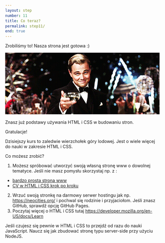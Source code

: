 ```yaml
---
layout: step
number: 11
title: Co teraz?
permalink: step11/
end: true
---
```


Zrobiliśmy to! Nasza strona jest gotowa :)  

![Congratulations!](../assets/leo-congrats.gif)

Znasz już podstawy używania HTML i CSS w budowaniu stron.

Gratulacje!

Dzisiejszy kurs to zaledwie wierzchołek góry lodowej. Jest o wiele więcej do nauki w zakresie HTML i CSS.

Co możesz zrobić?

1. Możesz spróbować utworzyć swoją własną stronę www o dowolnej tematyce. Jeśli nie masz pomysłu skorzystaj np. z :

  - [bardzo prosta strona www](https://www.flynerd.pl/2018/12/ta-strona-nie-ma-sensu-prosty-tutorial-html-i-css.html)
  - [CV w HTML i CSS krok po kroku](https://www.flynerd.pl/2018/07/stworz-cv-w-html-i-css-krok-po-kroku.html)

2. Wrzuć swoją stronkę na darmowy serwer hostingu jak np. <https://neocities.org/> i pochwal się rodzinie i przyjaciołom. Jeśli znasz GitHub, sprawdź opcję GitHub Pages.
3. Poczytaj więcej o HTML i CSS tutaj <https://developer.mozilla.org/en-US/docs/Learn>

Jeśli czujesz się pewnie w HTML i CSS to przejdź od razu do nauki JavaScript. Naucz się jak zbudować stronę typu server-side przy użyciu NodeJS.
